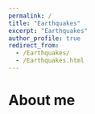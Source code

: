 ```yaml
---
permalink: /
title: "Earthquakes"
excerpt: "Earthquakes"
author_profile: true
redirect_from: 
  - /Earthquakes/
  - /Earthquakes.html
---
```

About me
======
